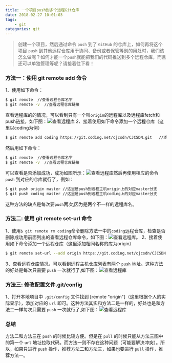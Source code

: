 ```yaml
---
title: 一个项目push到多个远程Git仓库
date: 2018-02-27 10:01:03
tags: 
    - git
categories: git
---
```

>创建一个项目，然后通过命令 `push` 到了 `GitHub` 的仓库上，如何再将这个项目 `push` 到其他远程仓库用于协同、备份或者保管等别的用处时，我们该怎么做呢？如何才能一个`push`就能把我们的代码推送到多个远程仓库，而且还可以单独管理等呢？请接着往下看！

### 方法一：使用 git remote add 命令
1、使用如下命令：
```bash
$ git remote  //查看远程仓库名字
$ git remote -v  //查看远程仓库链接
```
查看远程库的的情况，可以看到只有一个叫`origin`的远程库以及远程库fetch和push链接，如下图：![查看远程库](01.png)
2、接着使用如下命令添加一个远程仓库（这里以coding为例）
```bash
$ git remote add coding https://git.coding.net/cjcsdn/CJCSDN.git   //添加一个远程仓库叫coding后面是这个远程仓库的地址
```
然后用如下命令：
```bash
$ git remote  //查看远程仓库名字
$ git remote -v  //查看远程仓库链接
```
可以查看是否添加成功，成功如图所示：![查看远程库](02.png)然后再使用相应的命令 `push` 到对应的仓库就行了，例如：
```bash
$ git push origin master //这里是push到远程主机origin上的对应master分支
$ git push coding master //这里是push到远程主机coding上的对应master分支
```
这种方法的缺点是每次要`push`两次,因为是两个不一样的远程库名。

### 方法二: 使用 git remote set-url 命令
1、使用`$ git remote rm coding`命令删除方法一中的`coding`远程仓库，检查是否删除成功用前面列出的查看远程仓库命令，如下图：![查看远程库](03.png)。
2、接着使用如下命令添加一个远程仓库（这里添加相同名称的库为origin）
```bash
$ git remote set-url --add origin https://git.coding.net/cjcsdn/CJCSDN.git
```
3、查看远程仓库情况，可以看到远程主机仓库列表有两个 `push` 地址。这种方法的好处是每次只需要 `push` 一次就行了,如下图：![查看远程库](04.png)

### 方法三: 修改配置文件.git/config
1、打开本地项目中 `.git/config` 文件找到 [remote "origin"]（这里根据个人的实际显示），添加对应的 `url` 即可。这种方法其实和方法二是一样的，好处也是和方法二一样每次只需要 `push` 一次就行了,如下图：![查看远程库](05.png)

### 总结
方法二和方法三在 `push` 的时候比较方便。但是在 `pull` 的时候只能从方法三图中的第一个 `url` 地址拉取代码。而方法一则不存在这种问题（可能要解决冲突）。所以，如果只进行 `push` 操作，推荐方法二和方法三，如果也要进行 `pull` 操作，推荐方法一。
